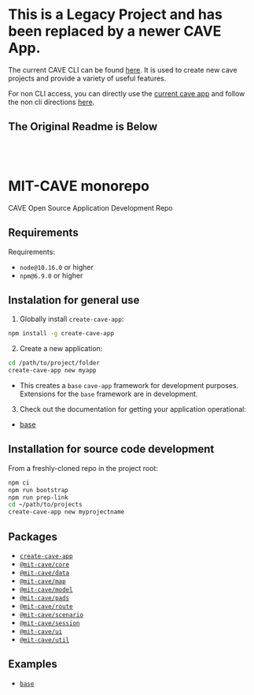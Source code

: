 # This is a Legacy Project and has been replaced by a newer CAVE App.

The current CAVE CLI can be found [here](https://github.com/MIT-CAVE/cave_cli). It is used to create new cave projects and provide a variety of useful features.

For non CLI access, you can directly use the [current cave app](https://github.com/MIT-CAVE/cave_app) and follow the non cli directions [here](https://github.com/MIT-CAVE/cave_app/blob/main/NON_CLI_README.md).

## The Original Readme is Below
</br></br>
# MIT-CAVE monorepo
CAVE Open Source Application Development Repo

## Requirements
Requirements:
- `node@10.16.0` or higher
- `npm@6.9.0` or higher

## Instalation for general use
1) Globally install `create-cave-app`:
  ```bash
  npm install -g create-cave-app
  ```
2) Create a new application:
  ```bash
  cd /path/to/project/folder
  create-cave-app new myapp
  ```
  - This creates a `base` `cave-app` framework for development purposes. Extensions for the `base` framework are in development.

3) Check out the documentation for getting your application operational:
-   [base](https://github.com/mit-cave-open/cave-app/tree/master/templates/base)



## Installation for source code development

From a freshly-cloned repo in the project root:
```bash
npm ci
npm run bootstrap
npm run prep-link
cd ~/path/to/projects
create-cave-app new myprojectname
```

## Packages
- [`create-cave-app`](https://github.com/mit-cave-open/cave-app/tree/master/packages/create-cave-app)
- [`@mit-cave/core`](https://github.com/mit-cave-open/cave-app/tree/master/packages/core)
- [`@mit-cave/data`](https://github.com/mit-cave-open/cave-app/tree/master/packages/data)
- [`@mit-cave/map`](https://github.com/mit-cave-open/cave-app/tree/master/packages/map)
- [`@mit-cave/model`](https://github.com/mit-cave-open/cave-app/tree/master/packages/model)
- [`@mit-cave/pads`](https://github.com/mit-cave-open/cave-app/tree/master/packages/pads)
- [`@mit-cave/route`](https://github.com/mit-cave-open/cave-app/tree/master/packages/route)
- [`@mit-cave/scenario`](https://github.com/mit-cave-open/cave-app/tree/master/packages/scenario)
- [`@mit-cave/session`](https://github.com/mit-cave-open/cave-app/tree/master/packages/session)
- [`@mit-cave/ui`](https://github.com/mit-cave-open/cave-app/tree/master/packages/ui)
- [`@mit-cave/util`](https://github.com/mit-cave-open/cave-app/tree/master/packages/util)

## Examples
- [`base`](https://github.com/mit-cave-open/cave-app/tree/master/examples/base)
